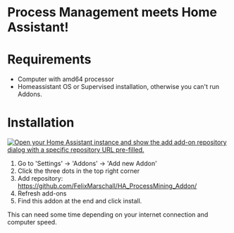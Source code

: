 # Process Management meets Home Assistant!

# Requirements

- Computer with amd64 processor
- Homeassistant OS or Supervised installation, otherwise you can't run Addons.

# Installation

[![Open your Home Assistant instance and show the add add-on repository dialog with a specific repository URL pre-filled.](https://my.home-assistant.io/badges/supervisor_add_addon_repository.svg)](https://my.home-assistant.io/redirect/supervisor_add_addon_repository/?repository_url=https%3A%2F%2Fgithub.com%2FFelixMarschall%2FHA_ProcessMining_Addon)

1. Go to 'Settings' -> 'Addons' -> 'Add new Addon'
2. Click the three dots in the top right corner
3. Add repository: https://github.com/FelixMarschall/HA_ProcessMining_Addon/
4. Refresh add-ons
5. Find this addon at the end and click install.

This can need some time depending on your internet connection and computer speed.
